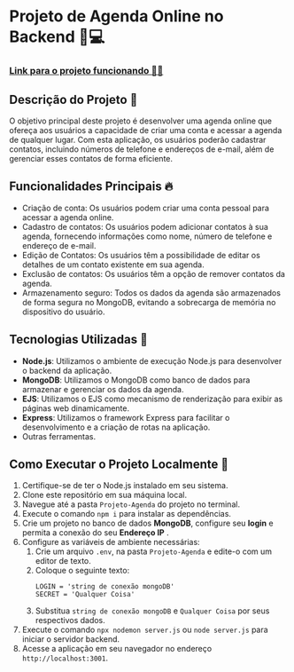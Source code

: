 # Projeto de Agenda Online no Backend 📇💻

### [Link para o projeto funcionando 🔗📇](https://projeto-agenda-k1pv.onrender.com/login)

## Descrição do Projeto 📝

O objetivo principal deste projeto é desenvolver uma agenda online que ofereça aos usuários a capacidade de criar uma conta e acessar a agenda de qualquer lugar. Com esta aplicação, os usuários poderão cadastrar contatos, incluindo números de telefone e endereços de e-mail, além de gerenciar esses contatos de forma eficiente.

## Funcionalidades Principais 🔥

- Criação de conta: Os usuários podem criar uma conta pessoal para acessar a agenda online.
- Cadastro de contatos: Os usuários podem adicionar contatos à sua agenda, fornecendo informações como nome, número de telefone e endereço de e-mail.
- Edição de Contatos: Os usuários têm a possibilidade de editar os detalhes de um contato existente em sua agenda.
- Exclusão de contatos: Os usuários têm a opção de remover contatos da agenda.
- Armazenamento seguro: Todos os dados da agenda são armazenados de forma segura no MongoDB, evitando a sobrecarga de memória no dispositivo do usuário.

## Tecnologias Utilizadas 🔧

- **Node.js**: Utilizamos o ambiente de execução Node.js para desenvolver o backend da aplicação.
- **MongoDB**: Utilizamos o MongoDB como banco de dados para armazenar e gerenciar os dados da agenda.
- **EJS**: Utilizamos o EJS como mecanismo de renderização para exibir as páginas web dinamicamente.
- **Express**: Utilizamos o framework Express para facilitar o desenvolvimento e a criação de rotas na aplicação.
- Outras ferramentas.

## Como Executar o Projeto Localmente 🚀

1. Certifique-se de ter o Node.js instalado em seu sistema.
2. Clone este repositório em sua máquina local.
3. Navegue até a pasta `Projeto-Agenda` do projeto no terminal.
4. Execute o comando `npm i` para instalar as dependências.
5. Crie um projeto no banco de dados **MongoDB**, configure seu **login** e permita a conexão do seu **Endereço IP**  .
6. Configure as variáveis de ambiente necessárias:
   1. Crie um arquivo `.env`, na pasta `Projeto-Agenda` e edite-o com um editor de texto.
   2. Coloque o seguinte texto: <br>
      ```
      LOGIN = 'string de conexão mongoDB'
      SECRET = 'Qualquer Coisa'
      ```
   3. Substitua `string de conexão mongoDB` e `Qualquer Coisa` por seus respectivos dados.
7. Execute o comando `npx nodemon server.js` ou `node server.js` para iniciar o servidor backend.
8. Acesse a aplicação em seu navegador no endereço `http://localhost:3001`.
